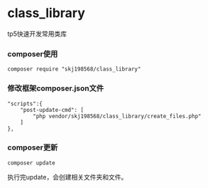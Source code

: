 # class_library
tp5快速开发常用类库
### composer使用
```
composer require "skj198568/class_library"
```
### 修改框架composer.json文件
```
"scripts":{
    "post-update-cmd": [
        "php vendor/skj198568/class_library/create_files.php"
    ]
},
```
### composer更新
```
composer update
```
执行完update，会创建相关文件夹和文件。